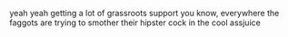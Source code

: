 yeah yeah getting a lot of grassroots support you know, everywhere the faggots are trying to smother their hipster cock in the cool assjuice